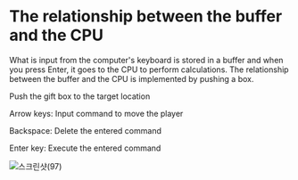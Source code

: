 # The relationship between the buffer and the CPU

What is input from the computer's keyboard is stored in a buffer and when you press Enter, it goes to the CPU to perform calculations. The relationship between the buffer and the CPU is implemented by pushing a box.

Push the gift box to the target location

Arrow keys: Input command to move the player

Backspace: Delete the entered command

Enter key: Execute the entered command





![스크린샷(97)](https://github.com/namgisung/The-relationship-between-the-buffer-and-the-CPU/assets/109130108/75d9417c-df94-45f3-90a9-b4e1c947b150)
